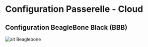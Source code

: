 # Configuration Passerelle - Cloud

## Configuration BeagleBone Black (BBB)

![alt Beaglebone](../images/bbb.jpg)